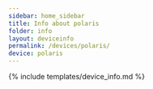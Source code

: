 ```yaml
---
sidebar: home_sidebar
title: Info about polaris
folder: info
layout: deviceinfo
permalink: /devices/polaris/
device: polaris
---
```

{% include templates/device_info.md %}
